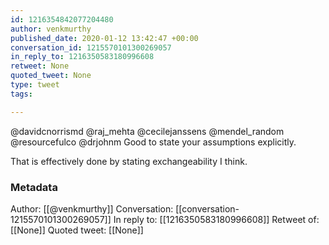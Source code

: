 ```yaml
---
id: 1216354842077204480
author: venkmurthy
published_date: 2020-01-12 13:42:47 +00:00
conversation_id: 1215570101300269057
in_reply_to: 1216350583180996608
retweet: None
quoted_tweet: None
type: tweet
tags:

---
```


@davidcnorrismd @raj_mehta @cecilejanssens @mendel_random @resourcefulco @drjohnm Good to state your assumptions explicitly.

That is effectively done by stating exchangeability I think.

### Metadata

Author: [[@venkmurthy]]
Conversation: [[conversation-1215570101300269057]]
In reply to: [[1216350583180996608]]
Retweet of: [[None]]
Quoted tweet: [[None]]
